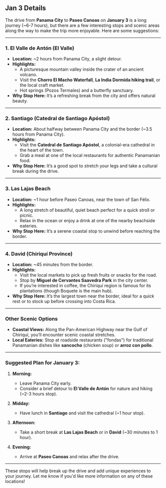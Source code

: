 ## Jan 3 Details

The drive from **Panama City** to **Paseo Canoas** on **January 3** is a long journey (~6-7 hours), but there are a few interesting stops and scenic areas along the way to make the trip more enjoyable. Here are some suggestions:

---

### **1. El Valle de Antón (El Valle)**
- **Location:** ~2 hours from Panama City, a slight detour.
- **Highlights:**
  - A picturesque mountain valley inside the crater of an ancient volcano.
  - Visit the **Chorro El Macho Waterfall**, **La India Dormida hiking trail**, or the local craft market.
  - Hot springs (Pozos Termales) and a butterfly sanctuary.
- **Why Stop Here:** It’s a refreshing break from the city and offers natural beauty.

---

### **2. Santiago (Catedral de Santiago Apóstol)**
- **Location:** About halfway between Panama City and the border (~3.5 hours from Panama City).
- **Highlights:**
  - Visit the **Catedral de Santiago Apóstol**, a colonial-era cathedral in the heart of the town.
  - Grab a meal at one of the local restaurants for authentic Panamanian food.
- **Why Stop Here:** It’s a good spot to stretch your legs and take a cultural break during the drive.

---

### **3. Las Lajas Beach**
- **Location:** ~1 hour before Paseo Canoas, near the town of San Félix.
- **Highlights:**
  - A long stretch of beautiful, quiet beach perfect for a quick stroll or picnic.
  - Relax in the ocean or enjoy a drink at one of the nearby beachside eateries.
- **Why Stop Here:** It’s a serene coastal stop to unwind before reaching the border.

---

### **4. David (Chiriquí Province)**
- **Location:** ~45 minutes from the border.
- **Highlights:**
  - Visit the local markets to pick up fresh fruits or snacks for the road.
  - Stop by **Miguel de Cervantes Saavedra Park** in the city center.
  - If you’re interested in coffee, the Chiriquí region is famous for its plantations (though Boquete is the main hub).
- **Why Stop Here:** It’s the largest town near the border, ideal for a quick rest or to stock up before crossing into Costa Rica.

---

### **Other Scenic Options**
- **Coastal Views:** Along the Pan-American Highway near the Gulf of Chiriquí, you’ll encounter scenic coastal stretches.
- **Local Eateries:** Stop at roadside restaurants ("fondas") for traditional Panamanian dishes like **sancocho** (chicken soup) or **arroz con pollo**.

---

### **Suggested Plan for January 3:**
1. **Morning:**
   - Leave Panama City early.
   - Consider a brief detour to **El Valle de Antón** for nature and hiking (~2-3 hours stop).

2. **Midday:**
   - Have lunch in **Santiago** and visit the cathedral (~1 hour stop).

3. **Afternoon:**
   - Take a short break at **Las Lajas Beach** or in **David** (~30 minutes to 1 hour).

4. **Evening:**
   - Arrive at **Paseo Canoas** and relax after the drive.

---

These stops will help break up the drive and add unique experiences to your journey. Let me know if you'd like more information on any of these locations!
